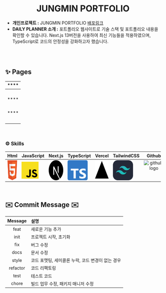 <div  align="center">
  <h1 align="center">JUNGMIN PORTFOLIO</h1>
</div>


- **개인프로젝트 :** JUNGMIN PORTFOLIO  <a href='https://jungmin-portfolio.com' target='_blank'>배포링크</a>
- **DAILY PLANNER 소개 :** 포트폴리오 웹사이트로 기술 스택 및 포트폴리오 내용을 확인할 수 있습니다. Next.js 13버전을 사용하여 최신 기능들을 적용하였으며, TypeScript로 코드의 안정성을 강화하고자 했습니다.


<br/>
<br/>

## ✨ Pages
|****|
|:---:|
|<img width="80%" alt="" src=""/>|
|****|
|<img width="80%" alt="" src=""/>|
|****|
|<img width="80%" src=""/>|

<br />

### <span style=""> ⚙️ **Skills** </span>

|                                                                                     Html                                                                                     |                                                                          JavaScript                                                                           |                                                                              Next.js                                                                               |                                                                        TypeScript                                                                        |                                                                 Vercel                                                                 |                                                                                               TailwindCSS                                                                                               |                                                            Github                                                             |
| :--------------------------------------------------------------------------------------------------------------------------------------------------------------------------------------------------------------: | :-----------------------------------------------------------------------------------------------------------------------------------------------------------: | :--------------------------------------------------------------------------------------------------------------------------------------------------------------: | :-----------------------------------------------------------------------------------------------------------------------------------------------------------------: | :-----------------------------------------------------------------------------------------------------------------------------------: | :--------------------------------------------------------------------------------------------------------------------------------------------------------------------------------------------------: | :----------------------------------------------------------------------------------------------------------------------------------------------------------------------------------------------------: |
| <div style="display: flex; align-items: flex-start;"><img alt="Html" src ="https://github.com/Leejungmin211/myprofile/blob/main/homepage/public/images/icon/html.svg" width="65" height="65" /></div> | <div style="display: flex; align-items: flex-start;"><img src="https://github.com/Leejungmin211/myprofile/blob/main/homepage/public/images/icon/javascript.svg" alt="javascript" width="55" height="55" /></div> | <div style="display: flex; align-items: flex-start;"><img src="https://github.com/Leejungmin211/myprofile/blob/main/homepage/public/images/icon/next.svg" alt="NextIcon" width="65" height="65" /></div> | <div style="display: flex; align-items: flex-start;"><img src="https://github.com/Leejungmin211/myprofile/blob/main/homepage/public/images/icon/typescript.svg" alt="typescriptIcon" width="65" height="65" /></div> | <div style="display: flex; align-items: flex-start;"><img src="https://github.com/Leejungmin211/myprofile/blob/main/homepage/public/images/icon/vercel.svg" alt="vercelIcon" width="65" height="65"/></div> | <div style="display: flex; align-items: flex-start;"><img src="https://github.com/Leejungmin211/myprofile/blob/main/homepage/public/images/icon/tailwindcss.svg" alt="tailwindcssIcon" width="65" height="65"/></div> | <div style="display: flex; align-items: flex-start;"><img alt="github logo" src="https://techstack-generator.vercel.app/github-icon.svg" width="65" height="65"></div> |

<br/>

## ✉️ Commit Message ✉️

| Message  | 설명                                              |
| :------: | :------------------------------------------------ |
|   feat   | 새로운 기능 추가                                  |
|   init   | 프로젝트 시작, 초기화                             |
|   fix    | 버그 수정                                         |
|   docs   | 문서 수정                                         |
|  style   | 코드 포맷팅, 세미콜론 누락, 코드 변경이 없는 경우 |
| refactor | 코드 리팩토링                                     |
|   test   | 테스트 코드                                       |
|  chore   | 빌드 업무 수정, 패키지 매니저 수정                |
